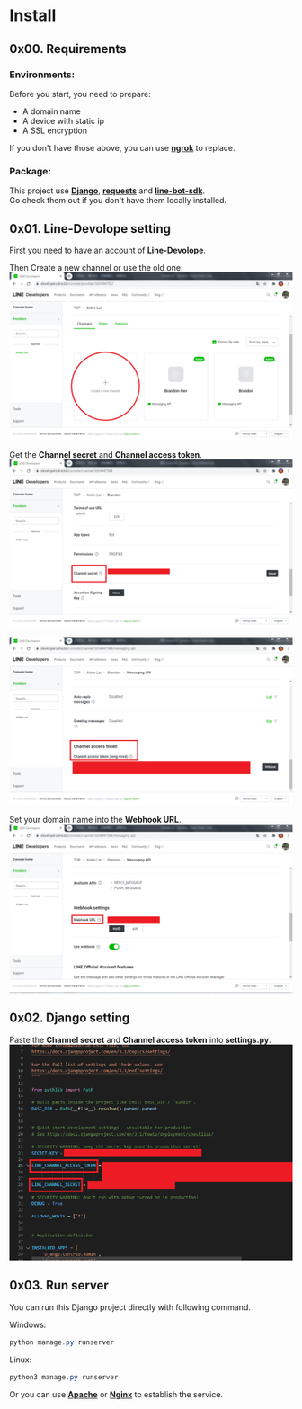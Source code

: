 # Install

## 0x00. Requirements

### Environments:
Before you start, you need to prepare:
- A domain name
- A device with static ip
- A SSL encryption

If you don't have those above, you can use [**ngrok**](https://ngrok.com/) to replace.

### Package:
This project use [**Django**](https://www.djangoproject.com/), [**requests**](https://requests.readthedocs.io/en/master/) and [**line-bot-sdk**](https://github.com/line/line-bot-sdk-python).</br>Go check them out if you don't have them locally installed.

## 0x01. Line-Devolope setting
First you need to have an account of [**Line-Devolope**](https://developers.line.biz/en/).

Then Create a new channel or use the old one.
![Line_Dev_1](./MarkDown_Pic/Line_Dev_1.PNG)

Get the **Channel secret** and **Channel access token**.
![Line_Dev_2](./MarkDown_Pic/Line_Dev_2.PNG)

![Line_Dev_3](./MarkDown_Pic/Line_Dev_3.PNG)

Set your domain name into the **Webhook URL**.
![Line_Dev_4](./MarkDown_Pic/Line_Dev_4.PNG)

## 0x02. Django setting

Paste the **Channel secret** and **Channel access token** into **settings.py**.
![settings](./MarkDown_Pic/settings.PNG)

## 0x03. Run server

You can run this Django project directly with following command.

Windows:
```powershell
python manage.py runserver
```

Linux:
```powershell
python3 manage.py runserver
```

Or you can use [**Apache**](https://httpd.apache.org/) or [**Nginx**](https://www.nginx.com/) to establish the service.